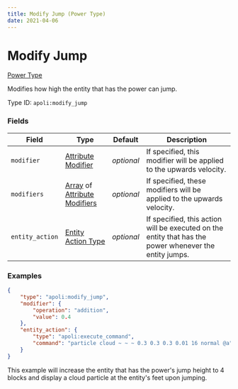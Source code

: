 ```yaml
---
title: Modify Jump (Power Type)
date: 2021-04-06
---
```


# Modify Jump

[Power Type](../power_types.md)

Modifies how high the entity that has the power can jump.

Type ID: `apoli:modify_jump`


### Fields

Field  | Type | Default | Description
-------|------|---------|-------------
`modifier` | [Attribute Modifier](../data_types/attribute_modifier.md) | _optional_ | If specified, this modifier will be applied to the upwards velocity.
`modifiers` | [Array](../data_types/array.md) of [Attribute Modifiers](../data_types/attribute_modifier.md) | _optional_ | If specified, these modifiers will be applied to the upwards velocity.
`entity_action` | [Entity Action Type](../entity_action_types.md) | _optional_ | If specified, this action will be executed on the entity that has the power whenever the entity jumps.



### Examples

```json
{
    "type": "apoli:modify_jump",
    "modifier": {
        "operation": "addition",
        "value": 0.4
    },
    "entity_action": {
        "type": "apoli:execute_command",
        "command": "particle cloud ~ ~ ~ 0.3 0.3 0.3 0.01 16 normal @a"
    }
}
```

This example will increase the entity that has the power's jump height to 4 blocks and display a cloud particle at the entity's feet upon jumping.
